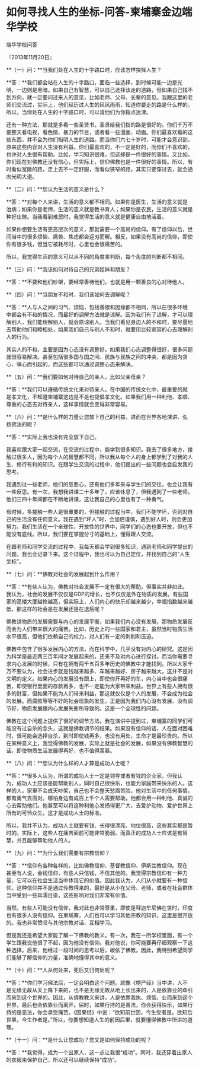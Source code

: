 # 如何寻找人生的坐标-问答-柬埔寨金边端华学校

端华学校问答

『2013年11月20日』

**（一）问：**当我们处在人生的十字路口时，应该怎样抉择人生？

**答：**我们都会站在人生的十字路口，面临一些选择，到时候可能一边是光明，一边则是黑暗。如果自己有智慧，可以自己选择该走的道路，但如果自己找不到方向，就一定要问过来人的意见，比如老师、父母、长辈的意见。我跟这里的老师们交流过，实际上，他们经历过人生的风风雨雨，知道你要走的路是什么样的。所以，当你处在人生的十字路口时，可以请他们为你指点迷津。

还有一种方法，那就是多看一些圣贤书。圣贤给我们指的路是很好的。你们千万不要整天看电视，看色情、暴力的节目，或者看一些漫画、动画。你们最喜欢看的这些东西，并不会为你们指明人生的道路。而当你们六七十岁时，可能才会意识到，原来这些内容对人生没有利益。你们最喜欢的，不一定是好的，而你们不喜欢的，也许对人生很有帮助。比如，学习知识很难，但这却是一件很好的事情。又比如，你们现在对佛教还没有信心，但实际上，信仰佛教也是一件很好的事情。所以，有时看似宽敞的路，走上去不一定舒服，而看似狭窄的路，其实只要穿过去，就会通向光明大道。

**（二）问：**您认为生活的意义是什么？

**答：**对每个人来讲，生活的意义都不相同。如果你是医生，生活的意义就是治病；如果你是老师，生活的意义就是教书育人；如果你是农民，生活的意义就是种好庄稼。当我看到难民时，我觉得生活的意义就是健康自由地活着。

如果你想要生活有更高层次的意义，那就需要一个高尚的信仰。有了信仰以后，世间当中的很多烦恼、痛苦、焦虑都会迎刃而解。相反，如果没有高尚的信仰，即使你有很多钱，但当它被耗尽时，心里也会很痛苦的。

所以，我觉得生活的意义可以从不同的角度来判断，每个角度的判断都不相同。

**（三）问：**我该如何对待自己的兄弟姐妹和朋友？

**答：**不要和他们吵架，要经常善待他们，也就是用一颗善良的心对待他人。

**（四）问：**当朋友不和时，我们该如何去调解呢？

**答：**人与人之间的习气、烦恼，包括善根和因缘都不相同，所以在很多环境中都会有不和的情况，而最好的调解方法就是谅解。因为我们有了谅解，才可以理解别人，我们能理解别人，就会原谅别人。当我们看见身边人的不和时，要尽量地去帮助他们和睦相处，如果我们自己与别人不和时，就要用比较宽容的心去理解别人的行为。

其实人的不和，主要是因为心态没有调整好。如果我们心态调整得很好，很多问题就很容易解决。甚至包括很多国与国之间、民族与民族之间的冲突，都是因为贪心、嗔心而引起的，而这些都可以通过调整心态来解决。

**（五）问：**我们要如何对待自己的亲人，比如父亲母亲？

**答：**我们可以遵循传统文化来对待亲人。在中国的传统文化中，最重要的就是孝文化，不知道柬埔寨这边是不是也提倡孝文化。如果我们用一种利他、孝顺、尊重的心态去对待亲人，这样事情就会变得非常容易。

**（六）问：**是什么样的力量让您放下自己的利益，进而在世界各地演讲、弘扬佛法的呢？

**答：**实际上我也没有完全放下自己。

我喜欢跟大家一起交流，在交流的过程中，能学到很多知识。我去了很多地方，接触过很多人，因为每个人的智慧都不同，所以我从每个人的身上都学到了对我的人生、修行有利的知识。在跟学生交流的过程中，他们提出的一些问题也会启发我的思考。

我遇到过一些老师，他们的慈悲心，还有他们多年来与学生们的交往，也会让我有一些反思。有一次，我想我讲课二十多年了，应该休息了，但我遇到了一些老师，他们三四十年间都在不断地讲课，这让我自己的心里也有了一种勇气。

有时候，多接触一些人是很重要的，但接触的过程当中，我们不能学坏，否则对自己的生活没有任何意义。我在遇到“坏人”时，会加倍谨慎，遇到好人时，则会更加努力。我们生活在一个全球性、开放性的世界中，同学们的心态也要开放，但也不能没有底线。所以，我们要在掌握分寸的基础上，懂得跟人交流。

在跟老师和同学交流的过程中，我每天都会学到很多知识，遇到老师和同学提出的问题，我也会记录下来。这个过程中，我也可以为自己定位，并找到自己的“人生坐标”。

**（七）问：**佛教对社会的发展起到什么作用？

**答：**有些人认为，佛教对社会发展不一定有很大的帮助。但事实并非如此。我认为，社会的发展不仅仅是GDP的增长，也不仅仅是外在物质的发展。有些国家的高楼大厦越修越高，但实际上，人们内心的快乐却越来越少，幸福指数越来越低，那这样的社会是在发展还是在退后呢？

佛教讲物质的发展需要与内心的发展平衡，如果我们内心没有发展，那物质发展反而会为人们带来很大的痛苦。比如，历史上的一些国家和君主，虽然当时物质生活水平很高，但他们依赖自己的权力，对人们有一定的剥削和压迫。

佛教中包含了很多发展内心的方法，而在科学中，几乎没有对内心的研究。这是因为科学是最近两三百年间才发展起来的，还来不及对内心进行探讨。而当你需要寻求内心发展的时候，只有在拥有两千五百多年历史的佛教中才能找到。所以大家千万不要认为，社会进步就是钱越来越多、车越来越好、房子越来越大，这并不是对文明的定义。如果内心的发展没有跟上，即使你开再好的车，内心当中也会很痛苦，即使银行里面的存款再多，也不一定能为大家带来利益。世界上有些人拥有很多的财富，但如果不能为人们带来利益，那这就仅仅是个人的发展，不会成为社会的发展。而腐败等等不好的社会现象的发生，正是因为我们内心没有发展、没有调节好，物质发展跟内心发展失衡所导致的。这是一个全球性的问题。

佛教在这个问题上提供了很好的调节方法。我在演讲中提到过，柬埔寨的同学们可能没有过自杀的念头，这就是佛教调节的结果。如果没有信仰的话，人在面对困难时，很可能会选择自杀，到时即使钱再多，也没有用处，生命才是最珍贵的。所以在某种意义上，我觉得佛教的发展，实际上就是社会的发展，如果没有佛教智慧的话，即使物质生活发展得再好，也不值得羡慕。

**（八）问：**您认为什么样的人才算是成功人士呢？

**答：**很多人认为，所谓的成功人士一定是领导或者有钱的企业家。但我认为，成功人士应该是能帮助别人，同时自己很快乐，也能为家庭带来快乐的人。这样的人，家里不会成天吵架，自己也不会整天愁眉苦脸，他对生活中的任何事情，都有勇气去面对。哪怕身边有成百上千个人需要帮助，他都会用一种利他、真诚的心去帮助他们。他甚至可以将这种利他心发扬得更广大，去爱护动物、爱护世界上所有的可怜众生。这才是成功人士的标准。

所以，我并不认为，成功人士就要有钱、长得很漂亮、地位很高，这些其实都是暂时的。实际上，这些人在痛苦面前可能非常脆弱。而真正的成功人士应该是有智慧，并且能够帮助他人的人。

**（九）问：**为什么我们需要有宗教信仰？

**答：**信仰有各种各样的，比如佛教信仰、基督教信仰、伊斯兰教信仰。现在甚至有人说，金钱信仰，有些人只信钱，不信其他的。我觉得宗教信仰有一种力量，它可以在社会生活当中体现它的价值。因此我认为，人们从小就要有一种信仰。这种信仰并不是通过传教得来的，最好是从小在父母、老师，或者在社会群体当中受到一些耳濡目染，这些影响对我们非常有价值。

当然，有些人可能没有信仰，我对此也非常尊重，即使是释迦牟尼佛在世时，印度也有很多人没有信仰。在柬埔寨，人们也可以学习其他宗教的知识，这里是很开放的。我也非常赞叹与其他宗教对话、互相学习。

但是我还是希望大家能了解一下佛教的教义。有一次，我在一所学校里面，有一个学生跟我说他很了不起，因为他没有信仰。我对他说，你可能要再仔细观察一下这种选择。后来，他经过一段时间的思考以后，皈依了佛教。因此，我特别希望同学们能够了解信仰的力量，准确地懂得其中的意义。

**（十）问：**人从何处来，死后又归何处呢？

**答：**你们学习佛法后，一定会明白这个问题。就像《楞严经》当中讲，人不是无缘无故从天上降下来的，也不是无缘无故从地上长出来的，人是依靠业的牵引而来到这个世界的。因此，从佛教教义来讲，人是依靠我执、烦恼、业而来到这个世界，最后也会依靠业而离开。届时，如果行持的是善法，你会获得快乐，如果行持的是恶法，你会承受痛苦。《因果经》中说：“欲知前世因，今生受者是。欲知后世果，今生作者是。”所以，你要想知道人生的前因后果，就要懂得佛教中所讲的道理。

**（十一）问：**是什么让您成功？您又是如何保持成功的呢？

**答：**我觉得，成为一个出家人，这一点让我很“成功”。同时，我还穿着出家人的衣服来保护自己，所以还可以继续保持“成功”。

